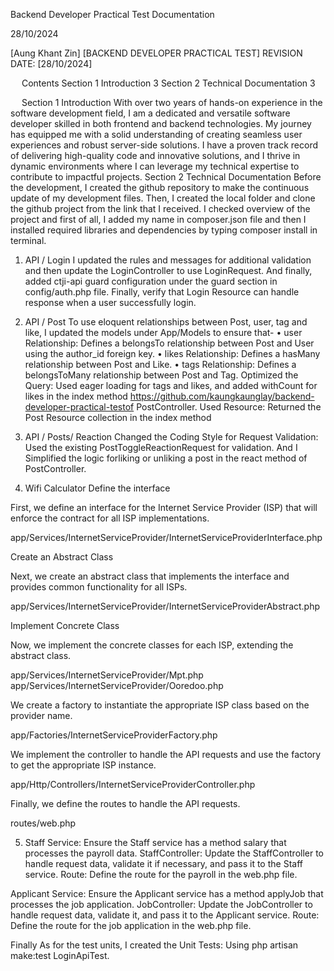 

Backend Developer Practical Test
Documentation

28/10/2024
 
 

 
[Aung Khant Zin]
[BACKEND DEVELOPER PRACTICAL TEST]
REVISION DATE: [28/10/2024]

 
Contents
Section 1   Introduction	3
Section 2   Technical Documentation	3

 
Section 1   Introduction 
	With over two years of hands-on experience in the software development field, I am a dedicated and versatile software developer skilled in both frontend and backend technologies. My journey has equipped me with a solid understanding of creating seamless user experiences and robust server-side solutions. I have a proven track record of delivering high-quality code and innovative solutions, and I thrive in dynamic environments where I can leverage my technical expertise to contribute to impactful projects. 
Section 2   Technical Documentation
	Before the development, I created the github repository to make the continuous update of my development files. Then, I created the local folder and clone the github project from the link that I received. I checked overview of the project and first of all, I added my name in composer.json file and then I installed required libraries and dependencies by typing composer install in terminal. 
1.	API / Login
I updated the rules and messages for additional validation and then update the LoginController to use LoginRequest. And finally, added ctji-api guard configuration under the guard section in config/auth.php file. Finally, verify that Login Resource can handle response when a user successfully login.
2.	API / Post
To use eloquent relationships between Post, user, tag and like, I updated the models under App/Models to ensure that- 
•	user Relationship: Defines a belongsTo relationship between Post and User using the author_id foreign key.
•	likes Relationship: Defines a hasMany relationship between Post and Like.
•	tags Relationship: Defines a belongsToMany relationship between Post and Tag.
Optimized the Query:  Used eager loading for tags and likes, and added withCount for likes in the index method https://github.com/kaungkaunglay/backend-developer-practical-testof PostController.
Used Resource: Returned the Post Resource collection in the index method






3.	API / Posts/ Reaction
Changed the Coding Style for Request Validation: Used the existing PostToggleReactionRequest for validation. And I Simplified the logic forliking or unliking a post in the react method of PostController.
4.	Wifi Calculator
Define the interface

First, we define an interface for the Internet Service Provider (ISP) that will enforce the contract for all ISP implementations.

app/Services/InternetServiceProvider/InternetServiceProviderInterface.php


Create an Abstract Class

Next, we create an abstract class that implements the interface and provides common functionality for all ISPs.

app/Services/InternetServiceProvider/InternetServiceProviderAbstract.php

Implement Concrete Class 

Now, we implement the concrete classes for each ISP, extending the abstract class.

app/Services/InternetServiceProvider/Mpt.php
app/Services/InternetServiceProvider/Ooredoo.php

We create a factory to instantiate the appropriate ISP class based on the provider name.

app/Factories/InternetServiceProviderFactory.php

We implement the controller to handle the API requests and use the factory to get the appropriate ISP instance.

app/Http/Controllers/InternetServiceProviderController.php

Finally, we define the routes to handle the API requests.

routes/web.php


5.	Staff Service: Ensure the Staff service has a method salary that processes the payroll data.
StaffController: Update the StaffController to handle request data, validate it if necessary, and pass it to the Staff service.
Route: Define the route for the payroll in the web.php file.

Applicant Service: Ensure the Applicant service has a method applyJob that processes the job application.
JobController: Update the JobController to handle request data, validate it, and pass it to the Applicant service.
Route: Define the route for the job application in the web.php file.

Finally As for the test units, I created the Unit Tests: Using php artisan make:test LoginApiTest.

	
